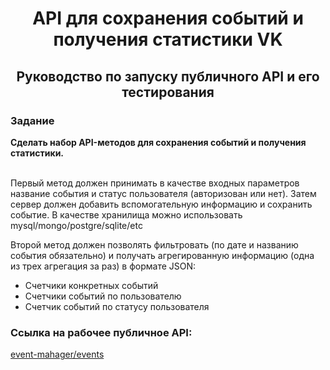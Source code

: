 <h1 align="center">API для сохранения событий и получения статистики VK</a> 
<h2 align="center">Руководство по запуску публичного API и его тестирования</h2>
<h3>Задание</h3>
  <strong>Сделать набор API-методов для сохранения событий и получения статистики.</strong>
  
  <br>Первый метод должен принимать в качестве входных параметров название события и статус пользователя (авторизован или нет). Затем сервер должен добавить вспомогательную информацию и сохранить событие. В качестве хранилища можно использовать mysql/mongo/postgre/sqlite/etc
        
  Второй метод должен позволять фильтровать (по дате и названию события обязательно) и получать агрегированную информацию (одна из трех агрегация за раз) в формате JSON:

<ul>
 <li>Счетчики конкретных событий</li>
 <li>Счетчики событий по пользователю</li>
 <li>Счетчик событий по статусу пользователя</li>
</ul>

<h3>Ссылка на рабочее публичное API:</h3>

<p>
  <a href="https://eventmanager.cfapps.us10-001.hana.ondemand.com/events">event-mahager/events</a>
</p>
